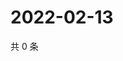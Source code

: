 # 2022-02-13

共 0 条

<!-- BEGIN WEIBO -->
<!-- 最后更新时间 Sun Feb 13 2022 15:13:13 GMT+0800 (China Standard Time) -->

<!-- END WEIBO -->
